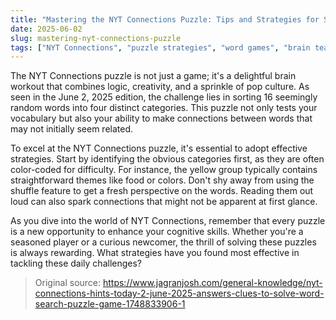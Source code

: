 ```yaml
---
title: "Mastering the NYT Connections Puzzle: Tips and Strategies for Success"
date: 2025-06-02
slug: mastering-nyt-connections-puzzle
tags: ["NYT Connections", "puzzle strategies", "word games", "brain teasers"]
---
```


The NYT Connections puzzle is not just a game; it's a delightful brain workout that combines logic, creativity, and a sprinkle of pop culture. As seen in the June 2, 2025 edition, the challenge lies in sorting 16 seemingly random words into four distinct categories. This puzzle not only tests your vocabulary but also your ability to make connections between words that may not initially seem related. 

To excel at the NYT Connections puzzle, it's essential to adopt effective strategies. Start by identifying the obvious categories first, as they are often color-coded for difficulty. For instance, the yellow group typically contains straightforward themes like food or colors. Don't shy away from using the shuffle feature to get a fresh perspective on the words. Reading them out loud can also spark connections that might not be apparent at first glance. 

As you dive into the world of NYT Connections, remember that every puzzle is a new opportunity to enhance your cognitive skills. Whether you're a seasoned player or a curious newcomer, the thrill of solving these puzzles is always rewarding. What strategies have you found most effective in tackling these daily challenges? 

> Original source: https://www.jagranjosh.com/general-knowledge/nyt-connections-hints-today-2-june-2025-answers-clues-to-solve-word-search-puzzle-game-1748833906-1